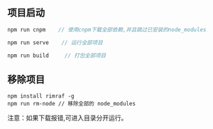 <!--
 * @Descripttion: 项目启动说明
 * @version: 0.0.1
 * @Author: gaojiapeng
 * @Date: 2020-06-22 09:05:52
 * @LastEditors: gaojiapeng
 * @LastEditTime: 2020-06-24 10:14:02
-->

## 项目启动

```js
npm run cnpm    // 使用cnpm下载全部依赖,并且跳过已安装的node_modules

npm run serve    // 运行全部项目

npm run build     // 打包全部项目

```

## 移除项目

```
npm install rimraf -g
npm run rm-node // 移除全部的 node_modules
```

注意：如果下载报错,可进入目录分开运行。
